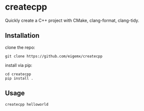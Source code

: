 # createcpp
Quickly create a C++ project with CMake, clang-format, clang-tidy.

## Installation
clone the repo: 
```
git clone https://github.com/eigemx/createcpp
```

install via pip:
```
cd createcpp
pip install .
```

## Usage
```
createcpp helloworld
```
